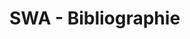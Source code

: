 # SWA - Bibliographie



<script>

import SWABibliographie from "./swa-bibliographie.js"

;(async () => {
  var bibliography = new SWABibliographie(
    `https://lively-kernel.org/lively4/lively4-core/demos/bibliographie/input.html`,
    "https://lively-kernel.org/lively4/lively4-core/demos/bibliographie/output.bib")
  var preview = <div id="preview" style="white-space: pre;"></div>
  var pane = <div>    
      <button click={async () => {
        await bibliography.export() 
        lively.openBrowser(bibliography.exportURL)
        }}>export</button>
      {preview}
    </div>
    
  preview.innerHTML = (await bibliography.import()).join("")
  return pane
})()
</script>